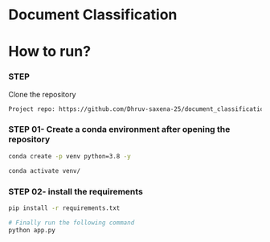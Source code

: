 # Document Classification 

# How to run?
### STEP

Clone the repository

```bash
Project repo: https://github.com/Dhruv-saxena-25/document_classification
```
### STEP 01- Create a conda environment after opening the repository

```bash
conda create -p venv python=3.8 -y
```

```bash
conda activate venv/
```


### STEP 02- install the requirements
```bash
pip install -r requirements.txt
```



```bash
# Finally run the following command
python app.py
```

